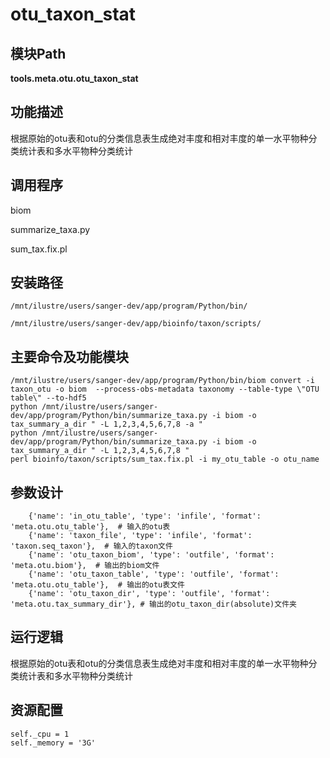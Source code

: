 otu_taxon_stat
==========================

模块Path
-----------

**tools.meta.otu.otu_taxon_stat**

功能描述
-----------------------------------

根据原始的otu表和otu的分类信息表生成绝对丰度和相对丰度的单一水平物种分类统计表和多水平物种分类统计

调用程序
-----------------------------------

biom

summarize_taxa.py

sum_tax.fix.pl

安装路径
-----------------------------------

`/mnt/ilustre/users/sanger-dev/app/program/Python/bin/`

`/mnt/ilustre/users/sanger-dev/app/bioinfo/taxon/scripts/`

主要命令及功能模块
-----------------------------------

```
/mnt/ilustre/users/sanger-dev/app/program/Python/bin/biom convert -i taxon_otu -o biom  --process-obs-metadata taxonomy --table-type \"OTU table\" --to-hdf5
python /mnt/ilustre/users/sanger-dev/app/program/Python/bin/summarize_taxa.py -i biom -o tax_summary_a_dir " -L 1,2,3,4,5,6,7,8 -a "
python /mnt/ilustre/users/sanger-dev/app/program/Python/bin/summarize_taxa.py -i biom -o tax_summary_a_dir " -L 1,2,3,4,5,6,7,8 "
perl bioinfo/taxon/scripts/sum_tax.fix.pl -i my_otu_table -o otu_name
```

参数设计
-----------------------------------

```
    {'name': 'in_otu_table', 'type': 'infile', 'format': 'meta.otu.otu_table'},  # 输入的otu表
    {'name': 'taxon_file', 'type': 'infile', 'format': 'taxon.seq_taxon'},  # 输入的taxon文件
    {'name': 'otu_taxon_biom', 'type': 'outfile', 'format': 'meta.otu.biom'},  # 输出的biom文件
    {'name': 'otu_taxon_table', 'type': 'outfile', 'format': 'meta.otu.otu_table'},  # 输出的otu表文件
    {'name': 'otu_taxon_dir', 'type': 'outfile', 'format': 'meta.otu.tax_summary_dir'}, # 输出的otu_taxon_dir(absolute)文件夹
```

运行逻辑
-----------------------------------

根据原始的otu表和otu的分类信息表生成绝对丰度和相对丰度的单一水平物种分类统计表和多水平物种分类统计

资源配置
-----------------------------------

```
self._cpu = 1
self._memory = '3G'
```